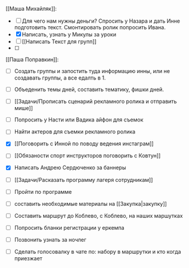 [[Маша Михайляк]]:
- [ ] Для чего нам нужны деньги? Спросить у Назара и дать Инне подготовить текст. Смонтировать ролик попросить Ивана.
- [x] Написать, узнать у Микулы за уроки
- [ ] [[Написать Текст для групп]]
- [ ] 

[[Паша Поправкин]]:
- [ ] Создать группы и запостить туда информацию инны, или не создавать группы, а все едалть в 1.
- [ ] Объеденить темы дней, составить тематику, фишки дней.
- [ ] [[Задачи/Прописать сценарий рекламного ролика и отправить мише]]
- [ ] Попросить у Насти или Вадика айфон для съемок
- [ ] Найти актеров для съемки рекламного ролика
- [x] [[Поговорить с Инной по поводу ведения инстаграм]]
- [ ] [[Обязаности спорт инструкторов поговорить с Ковтун]]
- [x] Написать Андрею Сердюченко за баннеры
- [ ] [[Задачи/Расказать программу лагеря сотрудникам]]

- [ ] Пройти по программе 
- [ ] составить необходимые материалы на [[Закупка|закупку]]

- [ ] Составить маршрут до Коблево, с Коблево, на наших маршутках
- [ ] Попросить бланки регистрации у еркемпа
- [ ] Позвонить узнать за ночлег
- [ ] Сделать голосовалку в чате по: набору в маршрутки и кто когда приезжает

